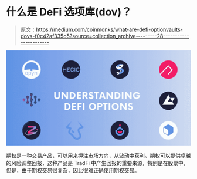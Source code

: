 # 什么是 DeFi 选项库(dov)？

> 原文：<https://medium.com/coinmonks/what-are-defi-optionvaults-dovs-f0c42af335d5?source=collection_archive---------28----------------------->

![](img/da657dfa0c90bc818d02c62a6f5476cf.png)

期权是一种交易产品，可以用来押注市场方向，从波动中获利。期权可以提供卓越的风险调整回报，这种产品是 TradFi 中产生回报的重要来源，特别是在股票中，但是，由于期权交易很复杂，因此很难正确使用期权交易。